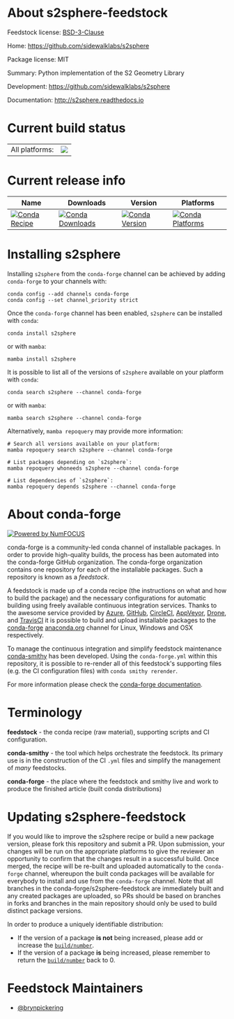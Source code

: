 About s2sphere-feedstock
========================

Feedstock license: [BSD-3-Clause](https://github.com/conda-forge/s2sphere-feedstock/blob/main/LICENSE.txt)

Home: https://github.com/sidewalklabs/s2sphere

Package license: MIT

Summary: Python implementation of the S2 Geometry Library

Development: https://github.com/sidewalklabs/s2sphere

Documentation: http://s2sphere.readthedocs.io

Current build status
====================


<table><tr><td>All platforms:</td>
    <td>
      <a href="https://dev.azure.com/conda-forge/feedstock-builds/_build/latest?definitionId=20384&branchName=main">
        <img src="https://dev.azure.com/conda-forge/feedstock-builds/_apis/build/status/s2sphere-feedstock?branchName=main">
      </a>
    </td>
  </tr>
</table>

Current release info
====================

| Name | Downloads | Version | Platforms |
| --- | --- | --- | --- |
| [![Conda Recipe](https://img.shields.io/badge/recipe-s2sphere-green.svg)](https://anaconda.org/conda-forge/s2sphere) | [![Conda Downloads](https://img.shields.io/conda/dn/conda-forge/s2sphere.svg)](https://anaconda.org/conda-forge/s2sphere) | [![Conda Version](https://img.shields.io/conda/vn/conda-forge/s2sphere.svg)](https://anaconda.org/conda-forge/s2sphere) | [![Conda Platforms](https://img.shields.io/conda/pn/conda-forge/s2sphere.svg)](https://anaconda.org/conda-forge/s2sphere) |

Installing s2sphere
===================

Installing `s2sphere` from the `conda-forge` channel can be achieved by adding `conda-forge` to your channels with:

```
conda config --add channels conda-forge
conda config --set channel_priority strict
```

Once the `conda-forge` channel has been enabled, `s2sphere` can be installed with `conda`:

```
conda install s2sphere
```

or with `mamba`:

```
mamba install s2sphere
```

It is possible to list all of the versions of `s2sphere` available on your platform with `conda`:

```
conda search s2sphere --channel conda-forge
```

or with `mamba`:

```
mamba search s2sphere --channel conda-forge
```

Alternatively, `mamba repoquery` may provide more information:

```
# Search all versions available on your platform:
mamba repoquery search s2sphere --channel conda-forge

# List packages depending on `s2sphere`:
mamba repoquery whoneeds s2sphere --channel conda-forge

# List dependencies of `s2sphere`:
mamba repoquery depends s2sphere --channel conda-forge
```


About conda-forge
=================

[![Powered by
NumFOCUS](https://img.shields.io/badge/powered%20by-NumFOCUS-orange.svg?style=flat&colorA=E1523D&colorB=007D8A)](https://numfocus.org)

conda-forge is a community-led conda channel of installable packages.
In order to provide high-quality builds, the process has been automated into the
conda-forge GitHub organization. The conda-forge organization contains one repository
for each of the installable packages. Such a repository is known as a *feedstock*.

A feedstock is made up of a conda recipe (the instructions on what and how to build
the package) and the necessary configurations for automatic building using freely
available continuous integration services. Thanks to the awesome service provided by
[Azure](https://azure.microsoft.com/en-us/services/devops/), [GitHub](https://github.com/),
[CircleCI](https://circleci.com/), [AppVeyor](https://www.appveyor.com/),
[Drone](https://cloud.drone.io/welcome), and [TravisCI](https://travis-ci.com/)
it is possible to build and upload installable packages to the
[conda-forge](https://anaconda.org/conda-forge) [anaconda.org](https://anaconda.org/)
channel for Linux, Windows and OSX respectively.

To manage the continuous integration and simplify feedstock maintenance
[conda-smithy](https://github.com/conda-forge/conda-smithy) has been developed.
Using the ``conda-forge.yml`` within this repository, it is possible to re-render all of
this feedstock's supporting files (e.g. the CI configuration files) with ``conda smithy rerender``.

For more information please check the [conda-forge documentation](https://conda-forge.org/docs/).

Terminology
===========

**feedstock** - the conda recipe (raw material), supporting scripts and CI configuration.

**conda-smithy** - the tool which helps orchestrate the feedstock.
                   Its primary use is in the construction of the CI ``.yml`` files
                   and simplify the management of *many* feedstocks.

**conda-forge** - the place where the feedstock and smithy live and work to
                  produce the finished article (built conda distributions)


Updating s2sphere-feedstock
===========================

If you would like to improve the s2sphere recipe or build a new
package version, please fork this repository and submit a PR. Upon submission,
your changes will be run on the appropriate platforms to give the reviewer an
opportunity to confirm that the changes result in a successful build. Once
merged, the recipe will be re-built and uploaded automatically to the
`conda-forge` channel, whereupon the built conda packages will be available for
everybody to install and use from the `conda-forge` channel.
Note that all branches in the conda-forge/s2sphere-feedstock are
immediately built and any created packages are uploaded, so PRs should be based
on branches in forks and branches in the main repository should only be used to
build distinct package versions.

In order to produce a uniquely identifiable distribution:
 * If the version of a package **is not** being increased, please add or increase
   the [``build/number``](https://docs.conda.io/projects/conda-build/en/latest/resources/define-metadata.html#build-number-and-string).
 * If the version of a package **is** being increased, please remember to return
   the [``build/number``](https://docs.conda.io/projects/conda-build/en/latest/resources/define-metadata.html#build-number-and-string)
   back to 0.

Feedstock Maintainers
=====================

* [@brynpickering](https://github.com/brynpickering/)

